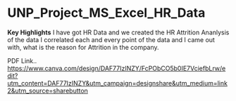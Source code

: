 # UNP_Project_MS_Excel_HR_Data

**Key Highlights**
I have got HR Data and we created the HR Attrition Ananlysis of the data
I correlated each and every point of the data and I came out with, what is the reason for Attrition in the company.

PDF Link.. https://www.canva.com/design/DAF77IzINZY/FcPObCO5b0IE7VciefbLrw/edit?utm_content=DAF77IzINZY&utm_campaign=designshare&utm_medium=link2&utm_source=sharebutton
